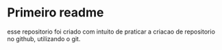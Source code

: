 # Primeiro readme 
esse repositorio foi criado com intuito de praticar a criacao de repositorio no github, utilizando o git.

